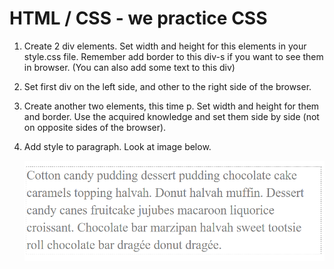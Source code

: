 # HTML / CSS - we practice CSS

1. Create 2 div elements. Set width and height for this elements in your style.css file. Remember add border to this div-s
if you want to see them in browser. (You can also add some text to this div)

2. Set first div on the left side, and other to the right side of the browser.

3. Create another two elements, this time p. Set width and height for them and border. Use the acquired knowledge and set them 
side by side (not on opposite sides of the browser).

4. Add style to paragraph. Look at image below.

    ![Some text](images/text.png)
